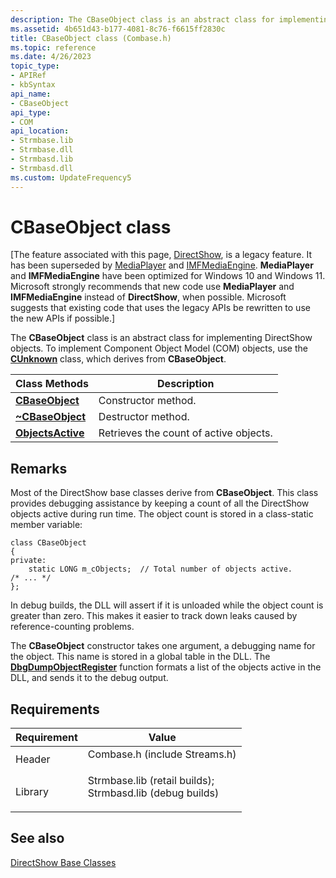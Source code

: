 ```yaml
---
description: The CBaseObject class is an abstract class for implementing DirectShow objects. To implement Component Object Model (COM) objects, use the CUnknown class, which derives from CBaseObject.
ms.assetid: 4b651d43-b177-4081-8c76-f6615ff2830c
title: CBaseObject class (Combase.h)
ms.topic: reference
ms.date: 4/26/2023
topic_type: 
- APIRef
- kbSyntax
api_name: 
- CBaseObject
api_type: 
- COM
api_location: 
- Strmbase.lib
- Strmbase.dll
- Strmbasd.lib
- Strmbasd.dll
ms.custom: UpdateFrequency5
---
```


# CBaseObject class

\[The feature associated with this page, [DirectShow](/windows/win32/directshow/directshow), is a legacy feature. It has been superseded by [MediaPlayer](/uwp/api/Windows.Media.Playback.MediaPlayer) and [IMFMediaEngine](/windows/win32/api/mfmediaengine/nn-mfmediaengine-imfmediaengine). **MediaPlayer** and **IMFMediaEngine** have been optimized for Windows 10 and Windows 11. Microsoft strongly recommends that new code use **MediaPlayer** and **IMFMediaEngine** instead of **DirectShow**, when possible. Microsoft suggests that existing code that uses the legacy APIs be rewritten to use the new APIs if possible.\]

The **CBaseObject** class is an abstract class for implementing DirectShow objects. To implement Component Object Model (COM) objects, use the [**CUnknown**](cunknown.md) class, which derives from **CBaseObject**.



| Class Methods                                      | Description                            |
|----------------------------------------------------|----------------------------------------|
| [**CBaseObject**](cbaseobject-cbaseobject.md)     | Constructor method.                    |
| [**~CBaseObject**](cbaseobject--cbaseobject.md)   | Destructor method.                     |
| [**ObjectsActive**](cbaseobject-objectsactive.md) | Retrieves the count of active objects. |



 

## Remarks

Most of the DirectShow base classes derive from **CBaseObject**. This class provides debugging assistance by keeping a count of all the DirectShow objects active during run time. The object count is stored in a class-static member variable:


```
class CBaseObject
{
private:
    static LONG m_cObjects;  // Total number of objects active. 
/* ... */
};
```



In debug builds, the DLL will assert if it is unloaded while the object count is greater than zero. This makes it easier to track down leaks caused by reference-counting problems.

The **CBaseObject** constructor takes one argument, a debugging name for the object. This name is stored in a global table in the DLL. The [**DbgDumpObjectRegister**](dbgdumpobjectregister.md) function formats a list of the objects active in the DLL, and sends it to the debug output.

## Requirements



| Requirement | Value |
|--------------------|--------------------------------------------------------------------------------------------------------------------------------------------------------------------------------------------|
| Header<br/>  | <dl> <dt>Combase.h (include Streams.h)</dt> </dl>                                                                                   |
| Library<br/> | <dl> <dt>Strmbase.lib (retail builds); </dt> <dt>Strmbasd.lib (debug builds)</dt> </dl> |



## See also

<dl> <dt>

[DirectShow Base Classes](directshow-base-classes.md)
</dt> </dl>

 

 




